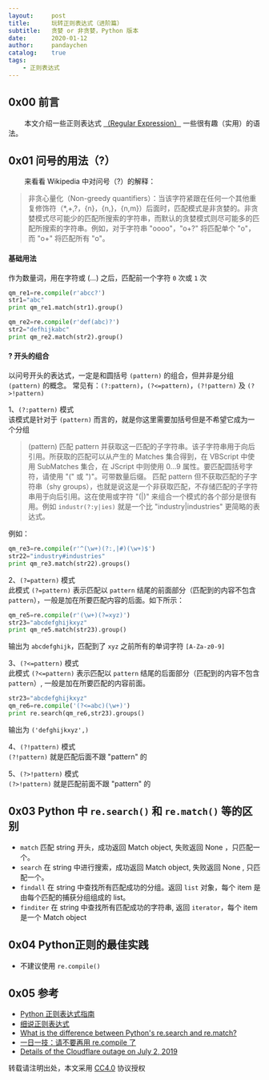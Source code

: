 ```yaml
---
layout:     post
title:      玩转正则表达式（进阶篇）
subtitle:   贪婪 or 非贪婪，Python 版本
date:       2020-01-12
author:     pandaychen
catalog:    true
tags:
    - 正则表达式
---
```


##  0x00    前言
&emsp;&emsp; 本文介绍一些正则表达式 [（Regular Expression）](https://zh.wikipedia.org/wiki/%E6%AD%A3%E5%88%99%E8%A1%A8%E8%BE%BE%E5%BC%8F) 一些很有趣（实用）的语法。

## 0x01 问号的用法（?）
&emsp;&emsp; 来看看 Wikipedia 中对问号（?）的解释：
>   非贪心量化（Non-greedy quantifiers）：当该字符紧跟在任何一个其他重复修饰符（*,+,?，{n}，{n,}，{n,m}）后面时，匹配模式是非贪婪的。非贪婪模式尽可能少的匹配所搜索的字符串，而默认的贪婪模式则尽可能多的匹配所搜索的字符串。例如，对于字符串 "oooo"，"o+?" 将匹配单个 "o"，而 "o+" 将匹配所有 "o"。

####	基础用法
作为数量词，用在字符或 (...) 之后，匹配前一个字符 `0` 次或 `1` 次

```python
qm_re1=re.compile(r'abcc?')
str1="abc"
print qm_re1.match(str1).group()

qm_re2=re.compile(r'def(abc)?')
str2="defhijkabc"
print qm_re2.match(str2).group()
```

####   ? 开头的组合
以问号开头的表达式，一定是和圆括号 `(pattern)` 的组合，但并非是分组 `(pattern)` 的概念。 常见有：`(?:pattern)`，`(?<=pattern)`，`(?!pattern)` 及 `(?>!pattern)`

1、`(?:pattern)` 模式<br>
该模式是针对于 `(pattern)` 而言的，就是你这里需要加括号但是不希望它成为一个分组
> (pattern)	匹配 pattern 并获取这一匹配的子字符串。该子字符串用于向后引用。所获取的匹配可以从产生的 Matches 集合得到，在 VBScript 中使用 SubMatches 集合，在 JScript 中则使用 $0…$9 属性。要匹配圆括号字符，请使用 "\(" 或 "\)"。可带数量后缀。
> 匹配 pattern 但不获取匹配的子字符串（shy groups），也就是说这是一个非获取匹配，不存储匹配的子字符串用于向后引用。这在使用或字符 "(|)" 来组合一个模式的各个部分是很有用。例如 `industr(?:y|ies)` 就是一个比 "industry|industries" 更简略的表达式。

例如：
```python
qm_re3=re.compile(r'^(\w+)(?:,|#)(\w+)$')
str22="industry#industries"
print qm_re3.match(str22).groups()
```

2、`(?=pattern)` 模式<br>
此模式 `(?=pattern)` 表示匹配以 `pattern` 结尾的前面部分（匹配到的内容不包含 `pattern`），一般是加在所要匹配内容的后面。如下所示：
```python
qm_re5=re.compile(r'(\w+)(?=xyz)')
str23="abcdefghijkxyz"
print qm_re5.match(str23).group()
```
输出为 `abcdefghijk`，匹配到了 `xyz` 之前所有的单词字符 `[A-Za-z0-9]`

3、`(?<=pattern)` 模式<br>
此模式 `(?<=pattern)` 表示匹配以 `pattern` 结尾的后面部分（匹配到的内容不包含 `pattern`）, 一般是加在所要匹配的内容前面。

```python
str23="abcdefghijkxyz"
qm_re6=re.compile('(?<=abc)(\w+)')
print re.search(qm_re6,str23).groups()
```
输出为 `('defghijkxyz',)`

4、`(?!pattern)` 模式<br>
`(?!pattern)` 就是匹配后面不跟 "pattern" 的

5、`(?>!pattern)` 模式<br>
`(?>!pattern)` 就是匹配前面不跟 "pattern" 的


##	0x03    Python 中 `re.search()` 和 `re.match()` 等的区别
-   `match`
匹配 string 开头，成功返回 Match object, 失败返回 None ，只匹配一个。
-   `search`
在 string 中进行搜索，成功返回 Match object, 失败返回 None , 只匹配一个。
-   `findall`
在 string 中查找所有匹配成功的分组。返回 `list` 对象，每个 item 是由每个匹配的捕获分组组成的 list。
-   `finditer`
在 string 中查找所有匹配成功的字符串, 返回 `iterator`，每个 item 是一个 Match object


##  0x04    Python正则的最佳实践
-   不建议使用 `re.compile()`

##  0x05    参考
-   [Python 正则表达式指南](https://www.cnblogs.com/huxi/archive/2010/07/04/1771073.html)
-	[细说正则表达式](https://www.jianshu.com/p/147fab022566)
-   [What is the difference between Python's re.search and re.match?](http://stackoverflow.com/questions/180986/what-is-the-difference-between-pythons-re-search-and-re-match)
-   [一日一技：请不要再用 re.compile 了](https://mp.weixin.qq.com/s?__biz=MzI2MzEwNTY3OQ%3D%3D&mid=2648977413&idx=1&sn=705b2055e7cd4b2caaf94eb67f236315&chksm=f2506de5c527e4f39159139a806e3f2b43b0682831c3e1caa26f8ad2b51ad59cf82b9ecf8968&scene=27)
-   [Details of the Cloudflare outage on July 2, 2019](https://blog.cloudflare.com/details-of-the-cloudflare-outage-on-july-2-2019/)

转载请注明出处，本文采用 [CC4.0](http://creativecommons.org/licenses/by-nc-nd/4.0/) 协议授权
